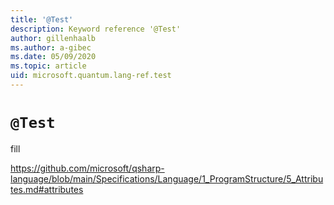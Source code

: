 ```yaml
---
title: '@Test'
description: Keyword reference '@Test'
author: gillenhaalb
ms.author: a-gibec
ms.date: 05/09/2020
ms.topic: article
uid: microsoft.quantum.lang-ref.test
---
```


# `@Test`

fill


https://github.com/microsoft/qsharp-language/blob/main/Specifications/Language/1_ProgramStructure/5_Attributes.md#attributes